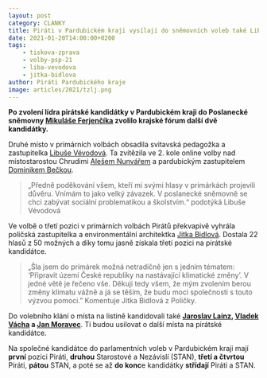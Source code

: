 ```yaml
---
layout: post
category: CLANKY
title: Piráti v Pardubickém kraji vysílají do sněmovních voleb také Libuši Vévodovou a Jitku Bidlovou
date: 2021-01-20T14:00:00+0200
tags: 
    - tiskova-zprava
    - volby-psp-21
    - liba-vevodova
    - jitka-bidlova
author: Piráti Pardubického kraje
image: articles/2021/tzlj.png
---
```


**Po zvolení lídra pirátské kandidátky v Pardubickém kraji do Poslanecké sněmovny [Mikuláše Ferjenčíka](https://pardubicky.pirati.cz/lide/mikulas-ferjencik/) zvolilo krajské fórum další dvě kandidátky.**

Druhé místo v primárních volbách obsadila svitavská pedagožka a zastupitelka [Libuše Vévodová](https://pardubicky.pirati.cz/lide/libuse-vevodova/). Ta zvítězila ve 2. kole online volby nad místostarostou Chrudimi [Alešem Nunvářem](https://pardubicky.pirati.cz/lide/ales-nunvar/) a pardubickým zastupitelem [Dominikem Bečkou](https://pardubicky.pirati.cz/lide/dominik-becka/).

> „Předně poděkování všem, kteří mi svými hlasy v primárkách projevili důvěru. Vnímám to jako velký závazek. V poslanecké sněmovně se chci  zabývat sociální problematikou a školstvím.“ podotýká Libuše Vévodová

Ve volbě o třetí pozici  v primárních volbách Pirátů překvapivě vyhrála poličská zastupitelka a environmentální architektka [Jitka Bidlová](https://pardubicky.pirati.cz/lide/jitka-bidlova/). Dostala 22 hlasů z 50 možných a díky tomu jasně získala třetí pozici na pirátské kandidátce.

> „Šla jsem do primárek možná netradičně jen s jedním tématem: ‘Připravit území České republiky na nastávající klimatické změny’. V jedné větě je řečeno vše. Děkuji tedy všem, že mým zvolením berou změny klimatu vážně a já se těším, že budu moci společnosti s touto výzvou pomoci.” Komentuje Jitka Bidlová z Poličky.

Do volebního klání o místa na listině kandidovali také **[Jaroslav Lainz](https://pardubicky.pirati.cz/lide/jaroslav-lainz/), [Vladek Vácha](https://pardubicky.pirati.cz/lide/vladek-vacha/) a [Jan Moravec](https://pardubicky.pirati.cz/lide/jan-moravec/)**. Ti budou usilovat o další místa na pirátské kandidátce. 

Na společné kandidátce do parlamentních voleb v Pardubickém kraji mají **první** pozici Piráti, **druhou** Starostové a Nezávislí (STAN), **třetí a čtvrtou** Piráti, **pátou** STAN, a poté se až **do konc**e kandidátky **střídají** Piráti a STAN.
